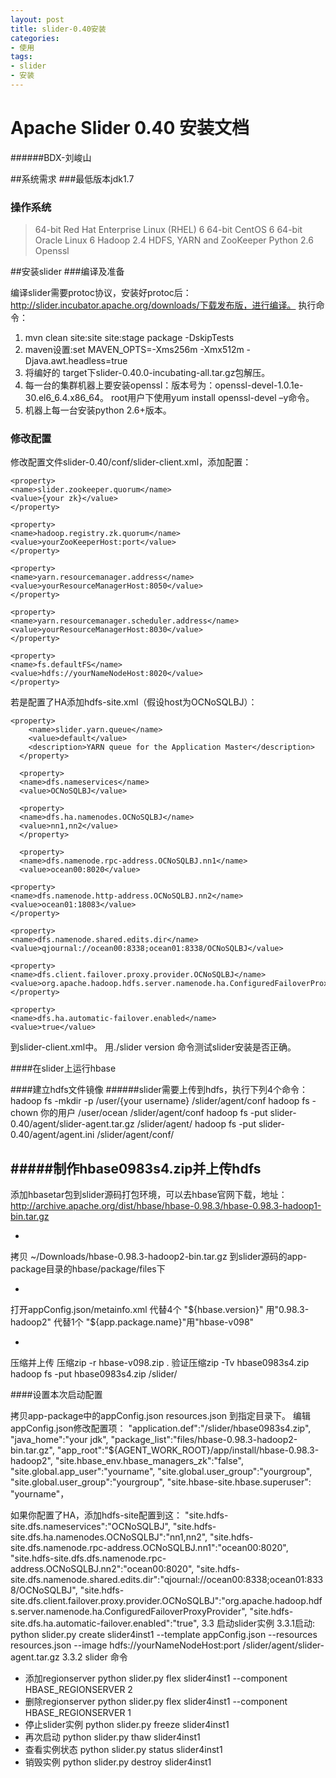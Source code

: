 ```yaml
---
layout: post
title: slider-0.40安装
categories:
- 使用
tags:
- slider
- 安装
---
```


Apache Slider 0.40 安装文档
=====
######BDX-刘峻山


##系统需求
###最低版本jdk1.7
###	操作系统
> 64-bit Red Hat Enterprise Linux (RHEL) 6
64-bit CentOS 6
64-bit Oracle Linux 6
Hadoop 2.4
HDFS, YARN and ZooKeeper
Python 2.6
Openssl

##安装slider
###编译及准备

编译slider需要protoc协议，安装好protoc后：http://slider.incubator.apache.org/downloads/下载发布版，进行编译。
执行命令：
1.	mvn clean site:site site:stage package -DskipTests
2.	maven设置:set MAVEN_OPTS=-Xms256m -Xmx512m -Djava.awt.headless=true
2.	将编好的 target下slider-0.40.0-incubating-all.tar.gz包解压。
3.	每一台的集群机器上要安装openssl：版本号为：openssl-devel-1.0.1e-30.el6_6.4.x86_64。
root用户下使用yum install openssl-devel –y命令。
4.	机器上每一台安装python 2.6+版本。
### 修改配置

修改配置文件slider-0.40/conf/slider-client.xml，添加配置：

	<property>
	<name>slider.zookeeper.quorum</name>
	<value>{your zk}</value>
	</property>

	<property>
	<name>hadoop.registry.zk.quorum</name>
	<value>yourZooKeeperHost:port</value>
	</property>

	<property>
	<name>yarn.resourcemanager.address</name>
	<value>yourResourceManagerHost:8050</value>
	</property>

	<property>
	<name>yarn.resourcemanager.scheduler.address</name>
	<value>yourResourceManagerHost:8030</value>
	</property>

	<property>
	<name>fs.defaultFS</name>
	<value>hdfs://yourNameNodeHost:8020</value>
	</property>

若是配置了HA添加hdfs-site.xml（假设host为OCNoSQLBJ）：

	<property>
	    <name>slider.yarn.queue</name>
	    <value>default</value>
	    <description>YARN queue for the Application Master</description>
	  </property>
	  
	  <property>
	  <name>dfs.nameservices</name>
	  <value>OCNoSQLBJ</value>

	  <property>
	  <name>dfs.ha.namenodes.OCNoSQLBJ</name>
	  <value>nn1,nn2</value>
	  </property>
	  
	  <property>
	  <name>dfs.namenode.rpc-address.OCNoSQLBJ.nn1</name>
	  <value>ocean00:8020</value>

	<property>
	<name>dfs.namenode.http-address.OCNoSQLBJ.nn2</name>
	<value>ocean01:18083</value>
	</property>
	
	<property>
	<name>dfs.namenode.shared.edits.dir</name>
	<value>qjournal://ocean00:8338;ocean01:8338/OCNoSQLBJ</value>

	<property>
	<name>dfs.client.failover.proxy.provider.OCNoSQLBJ</name>
	<value>org.apache.hadoop.hdfs.server.namenode.ha.ConfiguredFailoverProxyProvider</value>
	</property>
	
	<property>
	<name>dfs.ha.automatic-failover.enabled</name>
	<value>true</value>

到slider-client.xml中。
用./slider version 命令测试slider安装是否正确。

####在slider上运行hbase

####建立hdfs文件镜像
######slider需要上传到hdfs，执行下列4个命令：
hadoop fs -mkdir -p /user/{your username} /slider/agent/conf
hadoop fs -chown 你的用户 /user/ocean /slider/agent/conf
hadoop fs -put slider-0.40/agent/slider-agent.tar.gz /slider/agent/
hadoop fs -put slider-0.40/agent/agent.ini /slider/agent/conf/

#####制作hbase0983s4.zip并上传hdfs
- 
添加hbasetar包到slider源码打包环境，可以去hbase官网下载，地址：http://archive.apache.org/dist/hbase/hbase-0.98.3/hbase-0.98.3-hadoop1-bin.tar.gz

- 
拷贝 ~/Downloads/hbase-0.98.3-hadoop2-bin.tar.gz 到slider源码的app-package目录的hbase/package/files下

- 
打开appConfig.json/metainfo.xml
代替4个 "${hbase.version}" 用"0.98.3-hadoop2"
代替1个 "${app.package.name}"用"hbase-v098"

- 
压缩并上传
压缩zip -r hbase-v098.zip .
验证压缩zip -Tv hbase0983s4.zip
hadoop fs -put hbase0983s4.zip /slider/

####设置本次启动配置

拷贝app-package中的appConfig.json resources.json  到指定目录下。
编辑appConfig.json修改配置项：
 "application.def":"/slider/hbase0983s4.zip",
 "java_home":"your jdk",
 "package_list":"files/hbase-0.98.3-hadoop2-bin.tar.gz",
 "app_root":"${AGENT_WORK_ROOT}/app/install/hbase-0.98.3-hadoop2",
 "site.hbase_env.hbase_managers_zk":"false",
 "site.global.app_user":"yourname",
 "site.global.user_group":"yourgroup",
   "site.global.user_group":"yourgroup",
"site.hbase-site.hbase.superuser": "yourname"，
> 
如果你配置了HA，添加hdfs-site配置到这：
"site.hdfs-site.dfs.nameservices":"OCNoSQLBJ",
"site.hdfs-site.dfs.ha.namenodes.OCNoSQLBJ":"nn1,nn2",
"site.hdfs-site.dfs.namenode.rpc-address.OCNoSQLBJ.nn1":"ocean00:8020",
"site.hdfs-site.dfs.dfs.namenode.rpc-address.OCNoSQLBJ.nn2":"ocean00:8020",
"site.hdfs-site.dfs.namenode.shared.edits.dir":"qjournal://ocean00:8338;ocean01:8338/OCNoSQLBJ",
"site.hdfs-site.dfs.client.failover.proxy.provider.OCNoSQLBJ":"org.apache.hadoop.hdfs.server.namenode.ha.ConfiguredFailoverProxyProvider",
"site.hdfs-site.dfs.ha.automatic-failover.enabled":"true",
3.3 启动slider实例
3.3.1启动:
python slider.py create slider4inst1 
--template appConfig.json --resources resources.json --image hdfs://yourNameNodeHost:port /slider/agent/slider-agent.tar.gz
3.3.2 slider 命令

- 添加regionserver
python slider.py flex slider4inst1 --component HBASE_REGIONSERVER 2
- 删除regionserver
python slider.py flex slider4inst1 --component HBASE_REGIONSERVER 1
- 	停止slider实例
python slider.py freeze slider4inst1
- 	再次启动
python slider.py thaw slider4inst1
- 	查看实例状态
python slider.py status slider4inst1
- 销毁实例
python slider.py destroy slider4inst1


 

